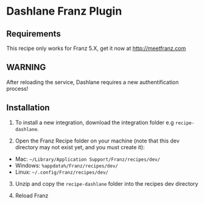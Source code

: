 # Dashlane Franz Plugin

## Requirements
This recipe only works for Franz 5.X, get it now at http://meetfranz.com

## WARNING

After reloading the service, Dashlane requires a new authentification process!

## Installation

1. To install a new integration, download the integration folder e.g `recipe-dashlane`.

2. Open the Franz Recipe folder on your machine (note that this dev directory may not exist yet, and you must create it):
  * Mac: `~/Library/Application Support/Franz/recipes/dev/`
  * Windows: `%appdata%/Franz/recipes/dev/`
  * Linux: `~/.config/Franz/recipes/dev/`

3. Unzip and copy the `recipe-dashlane` folder into the recipes dev directory

4. Reload Franz

